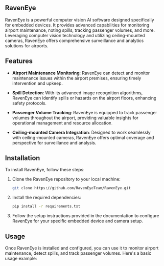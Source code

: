 ## RavenEye

RavenEye is a powerful computer vision AI software designed specifically for embedded devices. It provides advanced capabilities for monitoring airport maintenance, noting spills, tracking passenger volumes, and more. Leveraging computer vision technology and utilizing ceiling-mounted cameras, RavenEye offers comprehensive surveillance and analytics solutions for airports.

## Features

- **Airport Maintenance Monitoring**: RavenEye can detect and monitor maintenance issues within the airport premises, ensuring timely intervention and upkeep.

- **Spill Detection**: With its advanced image recognition algorithms, RavenEye can identify spills or hazards on the airport floors, enhancing safety protocols.

- **Passenger Volume Tracking**: RavenEye is equipped to track passenger volumes throughout the airport, providing valuable insights for operational management and resource allocation.

- **Ceiling-mounted Camera Integration**: Designed to work seamlessly with ceiling-mounted cameras, RavenEye offers optimal coverage and perspective for surveillance and analysis.

## Installation

To install RavenEye, follow these steps:

1. Clone the RavenEye repository to your local machine:

    ```bash
    git clone https://github.com/RavenEyeTeam/RavenEye.git
    ```

2. Install the required dependencies:

    ```bash
    pip install -r requirements.txt
    ```

3. Follow the setup instructions provided in the documentation to configure RavenEye for your specific embedded device and camera setup.

## Usage

Once RavenEye is installed and configured, you can use it to monitor airport maintenance, detect spills, and track passenger volumes. Here's a basic usage example:


